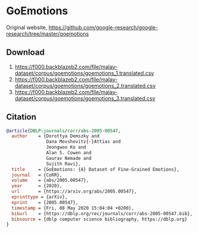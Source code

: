 # GoEmotions

Original website, https://github.com/google-research/google-research/tree/master/goemotions

## Download

1. https://f000.backblazeb2.com/file/malay-dataset/corpus/goemotions/goemotions_1.translated.csv
2. https://f000.backblazeb2.com/file/malay-dataset/corpus/goemotions/goemotions_2.translated.csv
3. https://f000.backblazeb2.com/file/malay-dataset/corpus/goemotions/goemotions_3.translated.csv

## Citation

```bibtex
@article{DBLP:journals/corr/abs-2005-00547,
  author    = {Dorottya Demszky and
               Dana Movshovitz{-}Attias and
               Jeongwoo Ko and
               Alan S. Cowen and
               Gaurav Nemade and
               Sujith Ravi},
  title     = {GoEmotions: {A} Dataset of Fine-Grained Emotions},
  journal   = {CoRR},
  volume    = {abs/2005.00547},
  year      = {2020},
  url       = {https://arxiv.org/abs/2005.00547},
  eprinttype = {arXiv},
  eprint    = {2005.00547},
  timestamp = {Fri, 08 May 2020 15:04:04 +0200},
  biburl    = {https://dblp.org/rec/journals/corr/abs-2005-00547.bib},
  bibsource = {dblp computer science bibliography, https://dblp.org}
}
```